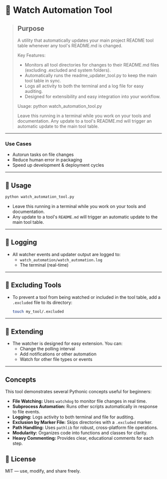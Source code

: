 # 👀 Watch Automation Tool

> ## Purpose
> A utility that automatically updates your main project README tool table whenever any tool's README.md is changed.
>
> Key Features:
> - Monitors all tool directories for changes to their README.md files (excluding .excluded and system folders).
> - Automatically runs the readme_updater_tool.py to keep the main tool table in sync.
> - Logs all activity to both the terminal and a log file for easy auditing.
> - Designed for extensibility and easy integration into your workflow.
>
> Usage:
>     python watch_automation_tool.py
>
> Leave this running in a terminal while you work on your tools and documentation. Any update to a tool's README.md will trigger an automatic update to the main tool table.


---

### Use Cases
- Autorun tasks on file changes
- Reduce human error in packaging
- Speed up development & deployment cycles

---

## 🚀 Usage

```bash
python watch_automation_tool.py
```

- Leave this running in a terminal while you work on your tools and documentation.
- Any update to a tool's `README.md` will trigger an automatic update to the main tool table.

---

## 📝 Logging

- All watcher events and updater output are logged to:
  - `watch_automation/watch_automation.log`
  - The terminal (real-time)

---

## 🛑 Excluding Tools

- To prevent a tool from being watched or included in the tool table, add a `.excluded` file to its directory:
  ```bash
  touch my_tool/.excluded
  ```

---

## 🧩 Extending

- The watcher is designed for easy extension. You can:
  - Change the polling interval
  - Add notifications or other automation
  - Watch for other file types or events

---

## Concepts

This tool demonstrates several Pythonic concepts useful for beginners:

- **File Watching:** Uses `watchdog` to monitor file changes in real time.
- **Subprocess Automation:** Runs other scripts automatically in response to file events.
- **Logging:** Logs activity to both terminal and file for auditing.
- **Exclusion by Marker File:** Skips directories with a `.excluded` marker.
- **Path Handling:** Uses `pathlib` for robust, cross-platform file operations.
- **Modularity:** Organizes code into functions and classes for clarity.
- **Heavy Commenting:** Provides clear, educational comments for each step.



## 📜 License

MIT — use, modify, and share freely.
